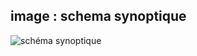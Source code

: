 ## image : schema synoptique
![schéma synoptique](https://github.com/user-attachments/assets/8b703337-a753-49e2-947b-a988aeb19c89)

